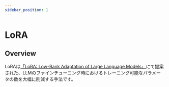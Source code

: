 ```yaml
---
sidebar_position: 1
---
```


# LoRA
## Overview
LoRAは[「LoRA: Low-Rank Adaptation of Large Language Models」](https://arxiv.org/abs/2106.09685)にて提案された、LLMのファインチューニング時におけるトレーニング可能なパラメータの数を大幅に削減する手法です。
